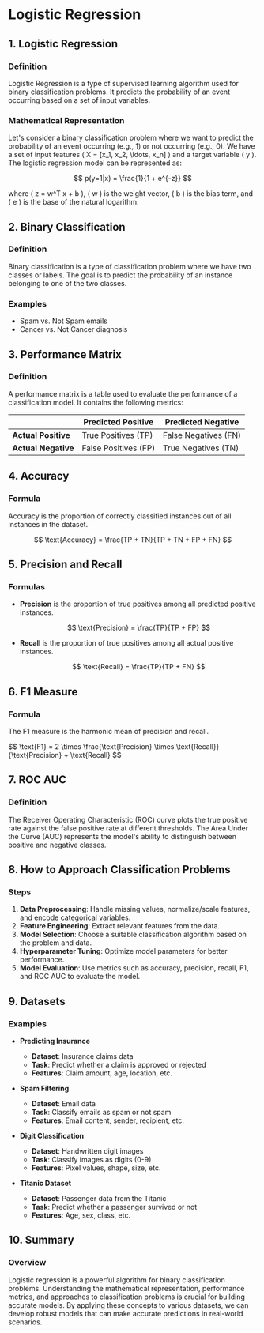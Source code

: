 # Logistic Regression 

## 1. Logistic Regression

### Definition

Logistic Regression is a type of supervised learning algorithm used for binary classification problems. It predicts the probability of an event occurring based on a set of input variables.

### Mathematical Representation

Let's consider a binary classification problem where we want to predict the probability of an event occurring (e.g., 1) or not occurring (e.g., 0). We have a set of input features \( X = [x_1, x_2, \ldots, x_n] \) and a target variable \( y \). The logistic regression model can be represented as:

$$ p(y=1|x) = \frac{1}{1 + e^{-z}} $$

where \( z = w^T x + b \), \( w \) is the weight vector, \( b \) is the bias term, and \( e \) is the base of the natural logarithm.

## 2. Binary Classification

### Definition

Binary classification is a type of classification problem where we have two classes or labels. The goal is to predict the probability of an instance belonging to one of the two classes.

### Examples

- Spam vs. Not Spam emails
- Cancer vs. Not Cancer diagnosis

## 3. Performance Matrix

### Definition

A performance matrix is a table used to evaluate the performance of a classification model. It contains the following metrics:

|                     | Predicted Positive | Predicted Negative |
|---------------------|---------------------|---------------------|
| **Actual Positive** | True Positives (TP) | False Negatives (FN)|
| **Actual Negative** | False Positives (FP)| True Negatives (TN) |

## 4. Accuracy

### Formula

Accuracy is the proportion of correctly classified instances out of all instances in the dataset.

$$ \text{Accuracy} = \frac{TP + TN}{TP + TN + FP + FN} $$

## 5. Precision and Recall

### Formulas

- **Precision** is the proportion of true positives among all predicted positive instances.

  $$ \text{Precision} = \frac{TP}{TP + FP} $$

- **Recall** is the proportion of true positives among all actual positive instances.

  $$ \text{Recall} = \frac{TP}{TP + FN} $$

## 6. F1 Measure

### Formula

The F1 measure is the harmonic mean of precision and recall.

$$ \text{F1} = 2 \times \frac{\text{Precision} \times \text{Recall}}{\text{Precision} + \text{Recall} $$

## 7. ROC AUC

### Definition

The Receiver Operating Characteristic (ROC) curve plots the true positive rate against the false positive rate at different thresholds. The Area Under the Curve (AUC) represents the model's ability to distinguish between positive and negative classes.

## 8. How to Approach Classification Problems

### Steps

1. **Data Preprocessing**: Handle missing values, normalize/scale features, and encode categorical variables.
2. **Feature Engineering**: Extract relevant features from the data.
3. **Model Selection**: Choose a suitable classification algorithm based on the problem and data.
4. **Hyperparameter Tuning**: Optimize model parameters for better performance.
5. **Model Evaluation**: Use metrics such as accuracy, precision, recall, F1, and ROC AUC to evaluate the model.

## 9. Datasets

### Examples

- **Predicting Insurance**
  - **Dataset**: Insurance claims data
  - **Task**: Predict whether a claim is approved or rejected
  - **Features**: Claim amount, age, location, etc.

- **Spam Filtering**
  - **Dataset**: Email data
  - **Task**: Classify emails as spam or not spam
  - **Features**: Email content, sender, recipient, etc.

- **Digit Classification**
  - **Dataset**: Handwritten digit images
  - **Task**: Classify images as digits (0-9)
  - **Features**: Pixel values, shape, size, etc.

- **Titanic Dataset**
  - **Dataset**: Passenger data from the Titanic
  - **Task**: Predict whether a passenger survived or not
  - **Features**: Age, sex, class, etc.

## 10. Summary

### Overview

Logistic regression is a powerful algorithm for binary classification problems. Understanding the mathematical representation, performance metrics, and approaches to classification problems is crucial for building accurate models. By applying these concepts to various datasets, we can develop robust models that can make accurate predictions in real-world scenarios.

